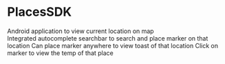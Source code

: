 # PlacesSDK
 Android application to view current location on map<br/>
 Integrated autocomplete searchbar to search and place marker on that location
 Can place marker anywhere to view toast of that location
 Click on marker to view the temp of that place
